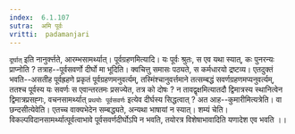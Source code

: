 ```yaml
---
index:  6.1.107
sutra:  अमि पूर्वः
vritti:  padamanjari
---
```


`दूर्घात्` इति नानुर्क्त्तते, आरम्भसामर्थ्यात्।
पूर्वग्रहणमित्यादि। यः पूर्वः श्रुतः, स एव यथा स्यात्, कः पुनरन्यः प्राप्नोति ? तत्राह--पूर्वसवर्णो दीर्घो मा भूदिति। क्वचित्तु समासः पठ्यते, स कर्मधारयो द्रष्टव्य। एतदुक्तं भवति--असतीह पूर्वह्रहणे प्रकृतं पूर्वग्रहणमनुवर्त्यम्, तस्मिंश्चानुवर्त्तमाने तत्सम्बद्धं सवर्णग्रहणमप्यनुवर्त्यम्, ततश्च पूर्वस्य यः सवर्णः स एवान्तरतमः प्रसज्येत, तत्र को दोषः ? न तावद्वृक्षमित्यातदौ द्विमात्रस्य स्थानित्वेन द्विमात्रप्रसह्गः, वचनसामर्थ्यात् `प्रथयोः पूर्वसवर्णः` इत्येव दीर्घस्य सिद्धत्वात् ? अत आह--कुमारीमित्यत्रेति।
	वा छन्दसीत्येवेति। एतच्च वाक्यभेदेन सम्बद्ध्यते, अन्यथा भाषायां न स्यात्। शम्यं चेति। विकल्पविदानसामर्थ्यात्पूर्वत्वाभावे पूर्वसवर्णदीर्घोऽपि न भवति, तयोरत्र विशेषाभावादिति यणादेश एव भवति ।।


